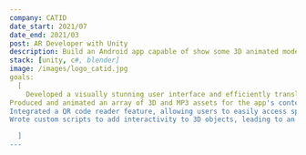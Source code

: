 ```yaml
---
company: CATID
date_start: 2021/07
date_end: 2021/03
post: AR Developer with Unity
description: Build an Android app capable of show some 3D animated models, audio records and make it interactive.
stack: [unity, c#, blender]
image: /images/logo_catid.jpg
goals:
  [
    Developed a visually stunning user interface and efficiently translated it into Unity objects, creating a seamless user experience.,
Produced and animated an array of 3D and MP3 assets for the app's content, ensuring engaging and high-quality content.,
Integrated a QR code reader feature, allowing users to easily access specific assets by scanning the codes, boosting user engagement and satisfaction.,
Wrote custom scripts to add interactivity to 3D objects, leading to an immersive user experience while maintaining optimal performance.

  ]
---
```


